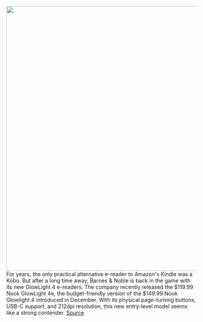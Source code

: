 <img src='https://cdn.vox-cdn.com/thumbor/pZjz6AT3ZzV7T98ZtuZyjOaWEBM=/0x0:2040x1360/1200x675/filters:focal(857x517:1183x843)/cdn.vox-cdn.com/uploads/chorus_image/image/71033403/svasani_220628_5320_0006.0.jpg' width='700px' /><br/>
For years, the only practical alternative e-reader to Amazon's Kindle was a Kobo. But after a long time away, Barnes & Noble is back in the game with its new GlowLight 4 e-readers. The company recently released the $119.99 Nook GlowLight 4e, the budget-friendly version of the $149.99 Nook Glowlight 4 introduced in December. With its physical page-turning buttons, USB-C support, and 212dpi resolution, this new entry-level model seems like a strong contender.
<a href='https://www.theverge.com/23188252/barnes-noble-nook-glowlight-4e-e-reader-ebook-review'> Source <a/>